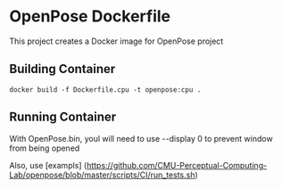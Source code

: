 # OpenPose Dockerfile

This project creates a Docker image for OpenPose project

## Building Container
```
docker build -f Dockerfile.cpu -t openpose:cpu .
```


## Running Container
With OpenPose.bin, youl will need to use --display 0 to prevent window from being opened

Also, use [exampls] (https://github.com/CMU-Perceptual-Computing-Lab/openpose/blob/master/scripts/CI/run_tests.sh)
